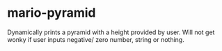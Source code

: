 # mario-pyramid
 Dynamically prints a pyramid with a height provided by user. Will not get wonky if user inputs negative/ zero number, string or nothing.
